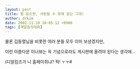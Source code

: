 ```yaml
---
layout: post
title: 펌 윤도현, 사랑할 수 밖에 없는 그대!
author: drkim
date: 2002-11-10 10:05:12 +0900
tags: [깨달음의대화]
---
```

물론 김동렬님을 비롯한 여러 분들 모두 이미 보셨겠지만,
  
이런 아름다운 이너뷰는 꼭 기념으로라도 게시판에 올려야 된다는 생각에...
  
(디알킴즈가 니 홈페이쥐냐? 퍽! ㅜㅜ# 